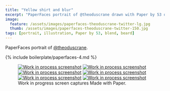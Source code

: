 ```yaml
---
title: "Yellow shirt and blur"
excerpt: "PaperFaces portrait of @theoduscrane drawn with Paper by 53 on an iPad."
image: 
  feature: /assets/images/paperfaces-theoduscrane-twitter-lg.jpg
  thumb: /assets/images/paperfaces-theoduscrane-twitter-150.jpg
tags: [portrait, illustration, Paper by 53, blend, beard]
---
```


PaperFaces portrait of [@theoduscrane](http://twitter.com/theoduscrane).

{% include boilerplate/paperfaces-4.md %}

<figure class="third">
	<a href="{{ site.url }}/assets/images/paperfaces-theoduscrane-process-1-lg.jpg"><img src="{{ site.url }}/assets/images/paperfaces-theoduscrane-process-1-600.jpg" alt="Work in process screenshot"></a>
	<a href="{{ site.url }}/assets/images/paperfaces-theoduscrane-process-2-lg.jpg"><img src="{{ site.url }}/assets/images/paperfaces-theoduscrane-process-2-600.jpg" alt="Work in process screenshot"></a>
	<a href="{{ site.url }}/assets/images/paperfaces-theoduscrane-process-3-lg.jpg"><img src="{{ site.url }}/assets/images/paperfaces-theoduscrane-process-3-600.jpg" alt="Work in process screenshot"></a>
	<a href="{{ site.url }}/assets/images/paperfaces-theoduscrane-process-4-lg.jpg"><img src="{{ site.url }}/assets/images/paperfaces-theoduscrane-process-4-600.jpg" alt="Work in process screenshot"></a>
	<a href="{{ site.url }}/assets/images/paperfaces-theoduscrane-process-5-lg.jpg"><img src="{{ site.url }}/assets/images/paperfaces-theoduscrane-process-5-600.jpg" alt="Work in process screenshot"></a>
	<a href="{{ site.url }}/assets/images/paperfaces-theoduscrane-process-6-lg.jpg"><img src="{{ site.url }}/assets/images/paperfaces-theoduscrane-process-6-600.jpg" alt="Work in process screenshot"></a>
	<figcaption>Work in progress screen captures Made with Paper.</figcaption>
</figure>
